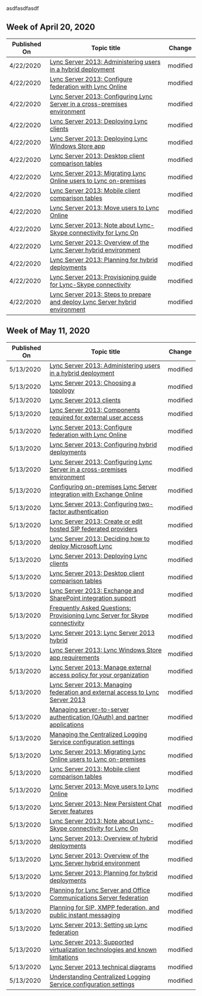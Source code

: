 <!-- This file is generated automatically each week. Changes made to this file will be overwritten.-->asdfasdfasdf




## Week of April 20, 2020


| Published On |Topic title | Change |
|------|------------|--------|
| 4/22/2020 | [Lync Server 2013: Administering users in a hybrid deployment](/LyncServer/lync-server-2013-administering-users-in-a-hybrid-deployment) | modified |
| 4/22/2020 | [Lync Server 2013: Configure federation with Lync Online](/LyncServer/lync-server-2013-configure-federation-with-lync-online) | modified |
| 4/22/2020 | [Lync Server 2013: Configuring Lync Server in a cross-premises environment](/LyncServer/lync-server-2013-configuring-lync-server-in-a-cross-premises-environment) | modified |
| 4/22/2020 | [Lync Server 2013: Deploying Lync clients](/LyncServer/lync-server-2013-deploying-lync-clients) | modified |
| 4/22/2020 | [Lync Server 2013: Deploying Lync Windows Store app](/LyncServer/lync-server-2013-deploying-lync-windows-store-app) | modified |
| 4/22/2020 | [Lync Server 2013: Desktop client comparison tables](/LyncServer/lync-server-2013-desktop-client-comparison-tables) | modified |
| 4/22/2020 | [Lync Server 2013: Migrating Lync Online users to Lync on-premises](/LyncServer/lync-server-2013-migrating-lync-online-users-to-lync-on-premises) | modified |
| 4/22/2020 | [Lync Server 2013: Mobile client comparison tables](/LyncServer/lync-server-2013-mobile-client-comparison-tables) | modified |
| 4/22/2020 | [Lync Server 2013: Move users to Lync Online](/LyncServer/lync-server-2013-move-users-to-lync-online) | modified |
| 4/22/2020 | [Lync Server 2013: Note about Lync-Skype connectivity for Lync On](/LyncServer/lync-server-2013-note-about-lync-skype-connectivity-for-lync-on) | modified |
| 4/22/2020 | [Lync Server 2013: Overview of the Lync Server hybrid environment](/LyncServer/lync-server-2013-overview-of-the-lync-server-hybrid-environment) | modified |
| 4/22/2020 | [Lync Server 2013: Planning for hybrid deployments](/LyncServer/lync-server-2013-planning-for-hybrid-deployments) | modified |
| 4/22/2020 | [Lync Server 2013: Provisioning guide for Lync-Skype connectivity](/LyncServer/lync-server-2013-provisioning-guide-for-lync-skype-connectivity) | modified |
| 4/22/2020 | [Lync Server 2013: Steps to prepare and deploy Lync Server hybrid environment](/LyncServer/lync-server-2013-steps-to-prepare-and-deploy-lync-server-hybrid-environment) | modified |


## Week of May 11, 2020


| Published On |Topic title | Change |
|------|------------|--------|
| 5/13/2020 | [Lync Server 2013: Administering users in a hybrid deployment](/LyncServer/lync-server-2013-administering-users-in-a-hybrid-deployment) | modified |
| 5/13/2020 | [Lync Server 2013: Choosing a topology](/LyncServer/lync-server-2013-choosing-a-topology) | modified |
| 5/13/2020 | [Lync Server 2013 clients](/LyncServer/lync-server-2013-clients) | modified |
| 5/13/2020 | [Lync Server 2013: Components required for external user access](/LyncServer/lync-server-2013-components-required-for-external-user-access) | modified |
| 5/13/2020 | [Lync Server 2013: Configure federation with Lync Online](/LyncServer/lync-server-2013-configure-federation-with-lync-online) | modified |
| 5/13/2020 | [Lync Server 2013: Configuring hybrid deployments](/LyncServer/lync-server-2013-configuring-hybrid-deployments) | modified |
| 5/13/2020 | [Lync Server 2013: Configuring Lync Server in a cross-premises environment](/LyncServer/lync-server-2013-configuring-lync-server-in-a-cross-premises-environment) | modified |
| 5/13/2020 | [Configuring on-premises Lync Server integration with Exchange Online](/LyncServer/lync-server-2013-configuring-on-premises-lync-server-integration-with-exchange-online) | modified |
| 5/13/2020 | [Lync Server 2013: Configuring two-factor authentication](/LyncServer/lync-server-2013-configuring-two-factor-authentication) | modified |
| 5/13/2020 | [Lync Server 2013: Create or edit hosted SIP federated providers](/LyncServer/lync-server-2013-create-or-edit-hosted-sip-federated-providers) | modified |
| 5/13/2020 | [Lync Server 2013: Deciding how to deploy Microsoft Lync](/LyncServer/lync-server-2013-deciding-how-to-deploy-microsoft-lync) | modified |
| 5/13/2020 | [Lync Server 2013: Deploying Lync clients](/LyncServer/lync-server-2013-deploying-lync-clients) | modified |
| 5/13/2020 | [Lync Server 2013: Desktop client comparison tables](/LyncServer/lync-server-2013-desktop-client-comparison-tables) | modified |
| 5/13/2020 | [Lync Server 2013: Exchange and SharePoint integration support](/LyncServer/lync-server-2013-exchange-and-sharepoint-integration-support) | modified |
| 5/13/2020 | [Frequently Asked Questions: Provisioning Lync Server for Skype connectivity](/LyncServer/lync-server-2013-frequently-asked-questions-provisioning-lync-server-for-skype-connectivity) | modified |
| 5/13/2020 | [Lync Server 2013: Lync Server 2013 hybrid](/LyncServer/lync-server-2013-lync-server-2013-hybrid) | modified |
| 5/13/2020 | [Lync Server 2013: Lync Windows Store app requirements](/LyncServer/lync-server-2013-lync-windows-store-app-requirements) | modified |
| 5/13/2020 | [Lync Server 2013: Manage external access policy for your organization](/LyncServer/lync-server-2013-manage-external-access-policy-for-your-organization) | modified |
| 5/13/2020 | [Lync Server 2013: Managing federation and external access to Lync Server 2013](/LyncServer/lync-server-2013-managing-federation-and-external-access-to-lync-server-2013) | modified |
| 5/13/2020 | [Managing server-to-server authentication (OAuth) and partner applications](/LyncServer/lync-server-2013-managing-server-to-server-authentication-oauth-and-partner-applications) | modified |
| 5/13/2020 | [Managing the Centralized Logging Service configuration settings](/LyncServer/lync-server-2013-managing-the-centralized-logging-service-configuration-settings) | modified |
| 5/13/2020 | [Lync Server 2013: Migrating Lync Online users to Lync on-premises](/LyncServer/lync-server-2013-migrating-lync-online-users-to-lync-on-premises) | modified |
| 5/13/2020 | [Lync Server 2013: Mobile client comparison tables](/LyncServer/lync-server-2013-mobile-client-comparison-tables) | modified |
| 5/13/2020 | [Lync Server 2013: Move users to Lync Online](/LyncServer/lync-server-2013-move-users-to-lync-online) | modified |
| 5/13/2020 | [Lync Server 2013: New Persistent Chat Server features](/LyncServer/lync-server-2013-new-persistent-chat-server-features) | modified |
| 5/13/2020 | [Lync Server 2013: Note about Lync-Skype connectivity for Lync On](/LyncServer/lync-server-2013-note-about-lync-skype-connectivity-for-lync-on) | modified |
| 5/13/2020 | [Lync Server 2013: Overview of hybrid deployments](/LyncServer/lync-server-2013-overview-of-hybrid-deployments) | modified |
| 5/13/2020 | [Lync Server 2013: Overview of the Lync Server hybrid environment](/LyncServer/lync-server-2013-overview-of-the-lync-server-hybrid-environment) | modified |
| 5/13/2020 | [Lync Server 2013: Planning for hybrid deployments](/LyncServer/lync-server-2013-planning-for-hybrid-deployments) | modified |
| 5/13/2020 | [Planning for Lync Server and Office Communications Server federation](/LyncServer/lync-server-2013-planning-for-lync-server-and-office-communications-server-federation) | modified |
| 5/13/2020 | [Planning for SIP, XMPP federation, and public instant messaging](/LyncServer/lync-server-2013-planning-for-sip-xmpp-federation-and-public-instant-messaging) | modified |
| 5/13/2020 | [Lync Server 2013: Setting up Lync federation](/LyncServer/lync-server-2013-setting-up-lync-federation) | modified |
| 5/13/2020 | [Lync Server 2013: Supported virtualization technologies and known limitations](/LyncServer/lync-server-2013-supported-virtualization-technologies-and-known-limitations) | modified |
| 5/13/2020 | [Lync Server 2013 technical diagrams](/LyncServer/lync-server-2013-technical-diagrams) | modified |
| 5/13/2020 | [Understanding Centralized Logging Service configuration settings](/LyncServer/lync-server-2013-understanding-centralized-logging-service-configuration-settings) | modified |
